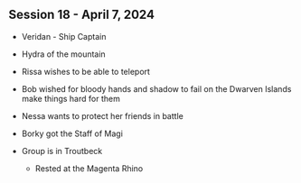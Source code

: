 ## Session 18 - April 7, 2024

- Veridan - Ship Captain

- Hydra of the mountain

- Rissa wishes to be able to teleport
- Bob wished for bloody hands and shadow to fail on the Dwarven Islands make things hard for them
- Nessa wants to protect her friends in battle
- Borky got the Staff of Magi


- Group is in Troutbeck
    - Rested at the Magenta Rhino


